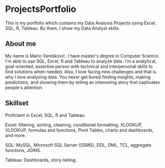 # ProjectsPortfolio
This is my portfolio which contains my Data Analysis Projects using Excel, SQL, R, Tableau. By them, I show my Data Analyst skills.
## About me
My name is Mario Varešković. I have master's degree in Computer Science. I'm able to use SQL, Excel, R and Tableau to analyze data. I'm a analytical, goal-oriented, assertive person with technical and interpersonal skills to find solutions when needed. Also, I love facing new challenges and that is why I love analyzing data. You never get bored finding insights, making predictions, and showing them by telling an interesting story that captivates people's attention.

## Skillset
Proficient in Excel, SQL, R and Tableau.

Excel: filtering, sorting, cleaning, conditional formatting, XLOOKUP, VLOOKUP, formulas and functions, Pivot Tables, charts and dashboards, and more.

SQL: MySQL, Microsoft SQL Server (SSMS), DDL, DML, TCL, aggregate functions, JOINS.

Tableau: Dashboards, story-telling.

